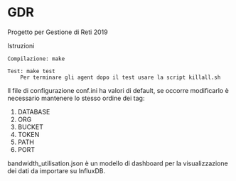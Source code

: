 # GDR
Progetto per Gestione di Reti 2019

Istruzioni

    Compilazione: make

    Test: make test
        Per terminare gli agent dopo il test usare la script killall.sh

Il file di configurazione conf.ini ha valori di default, se occorre modificarlo
è necessario mantenere lo stesso ordine dei tag:
1) DATABASE
2) ORG
3) BUCKET
4) TOKEN
5) PATH
6) PORT

bandwidth_utilisation.json è un modello di dashboard per la visualizzazione dei dati
da importare su InfluxDB.
